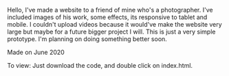 Hello, I've made a website to a friend of mine who's a photographer.
I've included images of his work, some effects, its responsive to tablet and mobile.
I couldn't upload videos because it would've make the website very large but maybe for a future bigger project I will.
This is just a very simple prototype. I'm planning on doing something better soon.

Made on June 2020

To view:
Just download the code, and double click on index.html.
